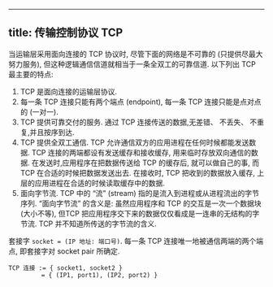 
---
title: 传输控制协议 TCP
---

当运输层采⽤⾯向连接的 TCP 协议时, 尽管下⾯的⽹络是不可靠的 (只提供尽最⼤努⼒服务), 但这种逻辑通信信道就相当于⼀条全双⼯的可靠信道. 以下列出 TCP 最主要的特点: 

1. TCP 是⾯向连接的运输层协议. 
1. 每⼀条 TCP 连接只能有两个端点 (endpoint), 每⼀条 TCP 连接只能是点对点的 (⼀对⼀). 
1. TCP 提供可靠交付的服务. 通过 TCP 连接传送的数据,⽆差错、 不丢失、 不重复,并且按序到达. 
1. TCP 提供全双⼯通信. TCP 允许通信双⽅的应⽤进程在任何时候都能发送数据. TCP 连接的两端都设有发送缓存和接收缓存, ⽤来临时存放双向通信的数据. 在发送时,应⽤程序在把数据传送给 TCP 的缓存后, 就可以做⾃⼰的事, ⽽TCP 在合适的时候把数据发送出去. 在接收时, TCP 把收到的数据放⼊缓存, 上层的应⽤进程在合适的时候读取缓存中的数据.
1. ⾯向字节流. TCP 中的 “流” (stream) 指的是流⼊到进程或从进程流出的字节序列. “⾯向字节流” 的含义是: 虽然应⽤程序和 TCP 的交互是⼀次⼀个数据块 (⼤⼩不等), 但TCP 把应⽤程序交下来的数据仅仅看成是⼀连串的⽆结构的字节流. TCP 并不知道所传送的字节流的含义. 

套接字 `socket = (IP 地址: 端口号)`. 每一条 TCP 连接唯⼀地被通信两端的两个端点, 即套接字对 socket pair 所确定. 

```
TCP 连接 := { socket1, socket2 } 
         = { (IP1, port1), (IP2, port2) } 
```
